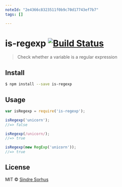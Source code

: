 ```yaml
---
noteId: "2e4366c8323511f0b9c70d17743ef7b7"
tags: []

---
```


# is-regexp [![Build Status](https://travis-ci.org/sindresorhus/is-regexp.svg?branch=master)](https://travis-ci.org/sindresorhus/is-regexp)

> Check whether a variable is a regular expression


## Install

```sh
$ npm install --save is-regexp
```


## Usage

```js
var isRegexp = require('is-regexp');

isRegexp('unicorn');
//=> false

isRegexp(/unicorn/);
//=> true

isRegexp(new RegExp('unicorn'));
//=> true
```


## License

MIT © [Sindre Sorhus](http://sindresorhus.com)
